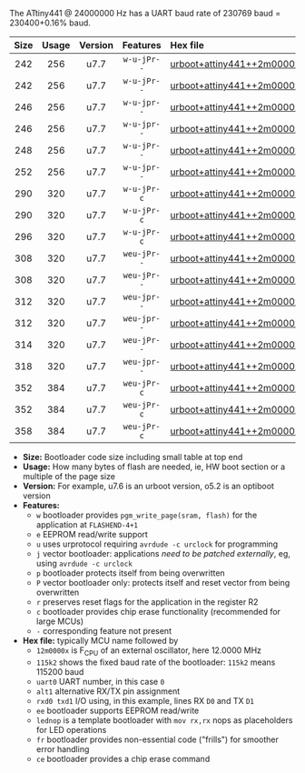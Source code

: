 The ATtiny441 @ 24000000 Hz has a UART baud rate of 230769 baud = 230400+0.16% baud.

|Size|Usage|Version|Features|Hex file|
|:-:|:-:|:-:|:-:|:--|
|242|256|u7.7|`w-u-jPr--`|[urboot+attiny441++2m0000x+++19k2_uart0_rxa2_txa1_lednop.hex](https://raw.githubusercontent.com/stefanrueger/urboot.hex/main/mcus/attiny441/external_oscillator/fcpu++2m0000_Hz/br+++19k2_bps/urboot+attiny441++2m0000x+++19k2_uart0_rxa2_txa1_lednop.hex)|
|242|256|u7.7|`w-u-jPr--`|[urboot+attiny441++2m0000x+++19k2_uart1_rxa4_txa5_lednop.hex](https://raw.githubusercontent.com/stefanrueger/urboot.hex/main/mcus/attiny441/external_oscillator/fcpu++2m0000_Hz/br+++19k2_bps/urboot+attiny441++2m0000x+++19k2_uart1_rxa4_txa5_lednop.hex)|
|246|256|u7.7|`w-u-jpr--`|[urboot+attiny441++2m0000x+++19k2_uart0_rxa2_txa1_lednop_fr.hex](https://raw.githubusercontent.com/stefanrueger/urboot.hex/main/mcus/attiny441/external_oscillator/fcpu++2m0000_Hz/br+++19k2_bps/urboot+attiny441++2m0000x+++19k2_uart0_rxa2_txa1_lednop_fr.hex)|
|246|256|u7.7|`w-u-jpr--`|[urboot+attiny441++2m0000x+++19k2_uart1_rxa4_txa5_lednop_fr.hex](https://raw.githubusercontent.com/stefanrueger/urboot.hex/main/mcus/attiny441/external_oscillator/fcpu++2m0000_Hz/br+++19k2_bps/urboot+attiny441++2m0000x+++19k2_uart1_rxa4_txa5_lednop_fr.hex)|
|248|256|u7.7|`w-u-jPr--`|[urboot+attiny441++2m0000x+++19k2_uart0_alt1_rxb2_txa7_lednop.hex](https://raw.githubusercontent.com/stefanrueger/urboot.hex/main/mcus/attiny441/external_oscillator/fcpu++2m0000_Hz/br+++19k2_bps/urboot+attiny441++2m0000x+++19k2_uart0_alt1_rxb2_txa7_lednop.hex)|
|252|256|u7.7|`w-u-jpr--`|[urboot+attiny441++2m0000x+++19k2_uart0_alt1_rxb2_txa7_lednop_fr.hex](https://raw.githubusercontent.com/stefanrueger/urboot.hex/main/mcus/attiny441/external_oscillator/fcpu++2m0000_Hz/br+++19k2_bps/urboot+attiny441++2m0000x+++19k2_uart0_alt1_rxb2_txa7_lednop_fr.hex)|
|290|320|u7.7|`w-u-jPr-c`|[urboot+attiny441++2m0000x+++19k2_uart0_rxa2_txa1_lednop_fr_ce.hex](https://raw.githubusercontent.com/stefanrueger/urboot.hex/main/mcus/attiny441/external_oscillator/fcpu++2m0000_Hz/br+++19k2_bps/urboot+attiny441++2m0000x+++19k2_uart0_rxa2_txa1_lednop_fr_ce.hex)|
|290|320|u7.7|`w-u-jPr-c`|[urboot+attiny441++2m0000x+++19k2_uart1_rxa4_txa5_lednop_fr_ce.hex](https://raw.githubusercontent.com/stefanrueger/urboot.hex/main/mcus/attiny441/external_oscillator/fcpu++2m0000_Hz/br+++19k2_bps/urboot+attiny441++2m0000x+++19k2_uart1_rxa4_txa5_lednop_fr_ce.hex)|
|296|320|u7.7|`w-u-jPr-c`|[urboot+attiny441++2m0000x+++19k2_uart0_alt1_rxb2_txa7_lednop_fr_ce.hex](https://raw.githubusercontent.com/stefanrueger/urboot.hex/main/mcus/attiny441/external_oscillator/fcpu++2m0000_Hz/br+++19k2_bps/urboot+attiny441++2m0000x+++19k2_uart0_alt1_rxb2_txa7_lednop_fr_ce.hex)|
|308|320|u7.7|`weu-jPr--`|[urboot+attiny441++2m0000x+++19k2_uart0_rxa2_txa1_ee_lednop.hex](https://raw.githubusercontent.com/stefanrueger/urboot.hex/main/mcus/attiny441/external_oscillator/fcpu++2m0000_Hz/br+++19k2_bps/urboot+attiny441++2m0000x+++19k2_uart0_rxa2_txa1_ee_lednop.hex)|
|308|320|u7.7|`weu-jPr--`|[urboot+attiny441++2m0000x+++19k2_uart1_rxa4_txa5_ee_lednop.hex](https://raw.githubusercontent.com/stefanrueger/urboot.hex/main/mcus/attiny441/external_oscillator/fcpu++2m0000_Hz/br+++19k2_bps/urboot+attiny441++2m0000x+++19k2_uart1_rxa4_txa5_ee_lednop.hex)|
|312|320|u7.7|`weu-jpr--`|[urboot+attiny441++2m0000x+++19k2_uart0_rxa2_txa1_ee_lednop_fr.hex](https://raw.githubusercontent.com/stefanrueger/urboot.hex/main/mcus/attiny441/external_oscillator/fcpu++2m0000_Hz/br+++19k2_bps/urboot+attiny441++2m0000x+++19k2_uart0_rxa2_txa1_ee_lednop_fr.hex)|
|312|320|u7.7|`weu-jpr--`|[urboot+attiny441++2m0000x+++19k2_uart1_rxa4_txa5_ee_lednop_fr.hex](https://raw.githubusercontent.com/stefanrueger/urboot.hex/main/mcus/attiny441/external_oscillator/fcpu++2m0000_Hz/br+++19k2_bps/urboot+attiny441++2m0000x+++19k2_uart1_rxa4_txa5_ee_lednop_fr.hex)|
|314|320|u7.7|`weu-jPr--`|[urboot+attiny441++2m0000x+++19k2_uart0_alt1_rxb2_txa7_ee_lednop.hex](https://raw.githubusercontent.com/stefanrueger/urboot.hex/main/mcus/attiny441/external_oscillator/fcpu++2m0000_Hz/br+++19k2_bps/urboot+attiny441++2m0000x+++19k2_uart0_alt1_rxb2_txa7_ee_lednop.hex)|
|318|320|u7.7|`weu-jpr--`|[urboot+attiny441++2m0000x+++19k2_uart0_alt1_rxb2_txa7_ee_lednop_fr.hex](https://raw.githubusercontent.com/stefanrueger/urboot.hex/main/mcus/attiny441/external_oscillator/fcpu++2m0000_Hz/br+++19k2_bps/urboot+attiny441++2m0000x+++19k2_uart0_alt1_rxb2_txa7_ee_lednop_fr.hex)|
|352|384|u7.7|`weu-jPr-c`|[urboot+attiny441++2m0000x+++19k2_uart0_rxa2_txa1_ee_lednop_fr_ce.hex](https://raw.githubusercontent.com/stefanrueger/urboot.hex/main/mcus/attiny441/external_oscillator/fcpu++2m0000_Hz/br+++19k2_bps/urboot+attiny441++2m0000x+++19k2_uart0_rxa2_txa1_ee_lednop_fr_ce.hex)|
|352|384|u7.7|`weu-jPr-c`|[urboot+attiny441++2m0000x+++19k2_uart1_rxa4_txa5_ee_lednop_fr_ce.hex](https://raw.githubusercontent.com/stefanrueger/urboot.hex/main/mcus/attiny441/external_oscillator/fcpu++2m0000_Hz/br+++19k2_bps/urboot+attiny441++2m0000x+++19k2_uart1_rxa4_txa5_ee_lednop_fr_ce.hex)|
|358|384|u7.7|`weu-jPr-c`|[urboot+attiny441++2m0000x+++19k2_uart0_alt1_rxb2_txa7_ee_lednop_fr_ce.hex](https://raw.githubusercontent.com/stefanrueger/urboot.hex/main/mcus/attiny441/external_oscillator/fcpu++2m0000_Hz/br+++19k2_bps/urboot+attiny441++2m0000x+++19k2_uart0_alt1_rxb2_txa7_ee_lednop_fr_ce.hex)|

- **Size:** Bootloader code size including small table at top end
- **Usage:** How many bytes of flash are needed, ie, HW boot section or a multiple of the page size
- **Version:** For example, u7.6 is an urboot version, o5.2 is an optiboot version
- **Features:**
  + `w` bootloader provides `pgm_write_page(sram, flash)` for the application at `FLASHEND-4+1`
  + `e` EEPROM read/write support
  + `u` uses urprotocol requiring `avrdude -c urclock` for programming
  + `j` vector bootloader: applications *need to be patched externally*, eg, using `avrdude -c urclock`
  + `p` bootloader protects itself from being overwritten
  + `P` vector bootloader only: protects itself and reset vector from being overwritten
  + `r` preserves reset flags for the application in the register R2
  + `c` bootloader provides chip erase functionality (recommended for large MCUs)
  + `-` corresponding feature not present
- **Hex file:** typically MCU name followed by
  + `12m0000x` is F<sub>CPU</sub> of an external oscillator, here 12.0000 MHz
  + `115k2` shows the fixed baud rate of the bootloader: `115k2` means 115200 baud
  + `uart0` UART number, in this case `0`
  + `alt1` alternative RX/TX pin assignment
  + `rxd0 txd1` I/O using, in this example, lines RX `D0` and TX `D1`
  + `ee` bootloader supports EEPROM read/write
  + `lednop` is a template bootloader with `mov rx,rx` nops as placeholders for LED operations
  + `fr` bootloader provides non-essential code ("frills") for smoother error handling
  + `ce` bootloader provides a chip erase command
